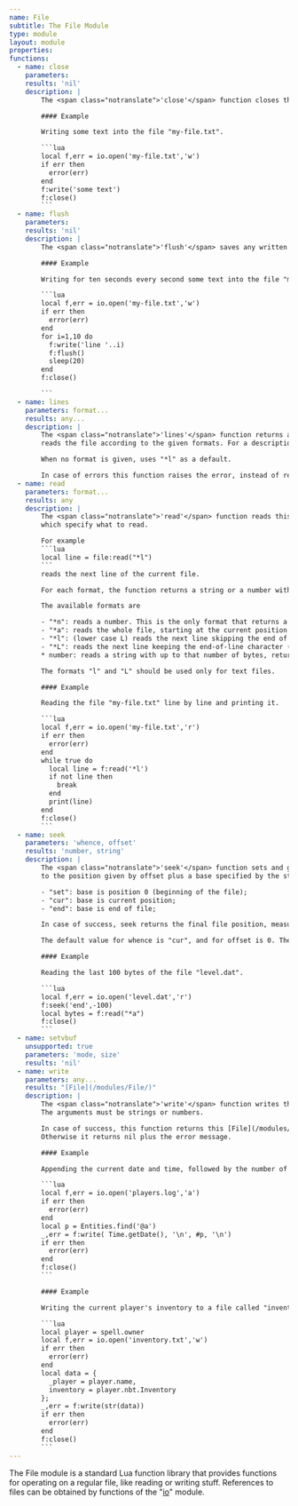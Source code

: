 ```yaml
---
name: File
subtitle: The File Module
type: module
layout: module
properties:
functions:  
  - name: close
    parameters:
    results: 'nil'
    description: |
        The <span class="notranslate">'close'</span> function closes this file.

        #### Example

        Writing some text into the file "my-file.txt".

        ```lua
        local f,err = io.open('my-file.txt','w')        
        if err then
          error(err)
        end
        f:write('some text')
        f:close()
        ```
  - name: flush
    parameters:
    results: 'nil'
    description: |
        The <span class="notranslate">'flush'</span> saves any written data to this file.

        #### Example

        Writing for ten seconds every second some text into the file "my-file.txt".

        ```lua
        local f,err = io.open('my-file.txt','w')     
        if err then
          error(err)
        end   
        for i=1,10 do
          f:write('line '..i)
          f:flush()
          sleep(20)
        end
        f:close()

        ```
  - name: lines
    parameters: format...
    results: any...
    description: |
        The <span class="notranslate">'lines'</span> function returns an iterator function that, each time it is called,
        reads the file according to the given formats. For a description of the supported formats please see the [File.read()](/modules/File/#read) function.

        When no format is given, uses "*l" as a default.

        In case of errors this function raises the error, instead of returning an error code.
  - name: read
    parameters: format...
    results: any
    description: |
        The <span class="notranslate">'read'</span> function reads this file, according to the given formats,
        which specify what to read.

        For example
        ```lua
        local line = file:read("*l")
        ```
        reads the next line of the current file.

        For each format, the function returns a string or a number with the characters read, or nil if it cannot read data with the specified format. (In this latter case, the function does not read subsequent formats.) When called without formats, it uses a default format that reads the next line (see below).

        The available formats are

        - "*n": reads a number. This is the only format that returns a number instead of a string.
        - "*a": reads the whole file, starting at the current position. On end of file, it returns the empty string.
        - "*l": (lower case L) reads the next line skipping the end of line, returning nil on end of file. This is the default format.
        - "*L": reads the next line keeping the end-of-line character (if present), returning nil on end of file.
        * number: reads a string with up to that number of bytes, returning nil on end of file. If number is zero, it reads nothing and returns an empty string, or nil on end of file.

        The formats "l" and "L" should be used only for text files.

        #### Example

        Reading the file "my-file.txt" line by line and printing it.

        ```lua
        local f,err = io.open('my-file.txt','r')
        if err then
          error(err)
        end  
        while true do
          local line = f:read('*l')
          if not line then
            break
          end
          print(line)
        end
        f:close()
        ```
  - name: seek
    parameters: 'whence, offset'
    results: 'number, string'
    description: |
        The <span class="notranslate">'seek'</span> function sets and gets the file position, measured from the beginning of the file,
        to the position given by offset plus a base specified by the string whence, as follows:

        - "set": base is position 0 (beginning of the file);
        - "cur": base is current position;
        - "end": base is end of file;

        In case of success, seek returns the final file position, measured in bytes from the beginning of the file. If seek fails, it returns nil, plus a string describing the error.

        The default value for whence is "cur", and for offset is 0. Therefore, the call ```file:seek()``` returns the current file position, without changing it; the call ```file:seek("set")``` sets the position to the beginning of the file (and returns 0); and the call ```file:seek("end")``` sets the position to the end of the file, and returns its size.

        #### Example

        Reading the last 100 bytes of the file "level.dat".

        ```lua
        local f,err = io.open('level.dat','r')
        f:seek('end',-100)
        local bytes = f:read("*a")
        f:close()
        ```
  - name: setvbuf
    unsupported: true
    parameters: 'mode, size'
    results: 'nil'
  - name: write
    parameters: any...
    results: "[File](/modules/File/)"
    description: |
        The <span class="notranslate">'write'</span> function writes the value of each of its arguments to this file.
        The arguments must be strings or numbers.

        In case of success, this function returns this [File](/modules/File/).
        Otherwise it returns nil plus the error message.

        #### Example

        Appending the current date and time, followed by the number of players to a file called "players.log".

        ```lua
        local f,err = io.open('players.log','a')
        if err then
          error(err)
        end
        local p = Entities.find('@a')
        _,err = f:write( Time.getDate(), '\n', #p, '\n')
        if err then
          error(err)
        end
        f:close()
        ```

        #### Example

        Writing the current player's inventory to a file called "inventory.txt".

        ```lua
        local player = spell.owner
        local f,err = io.open('inventory.txt','w')
        if err then
          error(err)
        end
        local data = {
          _player = player.name,
          inventory = player.nbt.Inventory
        };
        _,err = f:write(str(data))
        if err then
          error(err)
        end
        f:close()
        ```
---
```


The <span class="notranslate">File</span> module is a standard Lua function library that provides functions for operating on a regular file, like reading or writing stuff. References to files can be obtained by functions of the "[io](/modules/io/)" module.
